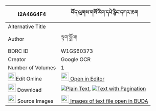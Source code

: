 |I2A4664F4|བོད་ལུགས་གསོ་རིག་དཔེ་རྙིང་དཀར་ཆག 
| --- | --- 
|Alternative Title |
|Author| ལྟག་སྒྲོལ།
|BDRC ID | W1GS60373
|Creator | Google OCR
|Number of Volumes| 1
|<img width="25" src="https://img.icons8.com/color/25/000000/edit-property.png">Edit Online| [<img width="25" src="https://avatars.githubusercontent.com/u/45091458?s=200&v=4"> Open in Editor](http://editor.openpecha.org/I2A4664F4)
|<img width="25" src="https://img.icons8.com/fluent/48/000000/download-2.png"/>  Download | [![](https://img.icons8.com/color/20/000000/txt.png)Plain Text](https://github.com/Openpecha/I2A4664F4/releases/download/v2/boluk_sorik_pe_nying_karchak_plain_I2A4664F4.zip), [![](https://img.icons8.com/color/20/000000/txt.png)Text with Pagination](https://github.com/Openpecha/I2A4664F4/releases/download/v2/boluk_sorik_pe_nying_karchak_pages_I2A4664F4.zip)
|<img width="25" src="https://img.icons8.com/plasticine/100/000000/pictures-folder.png"/>  Source Images | [<img width="25" src="https://library.bdrc.io/icons/BUDA-small.svg"> Images of text file open in BUDA](https://library.bdrc.io/show/bdr:W1GS60373)